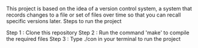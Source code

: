 This project is based on the idea of a version control system, a system that records changes to a file or set of files over time so that you can recall specific versions later.
Steps to run the project

Step 1 : Clone this repository
Step 2 : Run the command 'make' to compile the required files
Step 3 : Type ./con in your terminal to run the project
